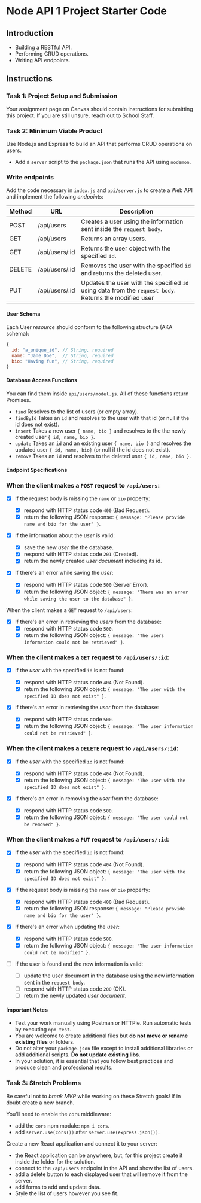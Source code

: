 # Node API 1 Project Starter Code

## Introduction

- Building a RESTful API.
- Performing CRUD operations.
- Writing API endpoints.

## Instructions

### Task 1: Project Setup and Submission

Your assignment page on Canvas should contain instructions for submitting this project. If you are still unsure, reach out to School Staff.

### Task 2: Minimum Viable Product

Use Node.js and Express to build an API that performs CRUD operations on users.

- Add a `server` script to the `package.json` that runs the API using `nodemon`.

### Write endpoints

Add the code necessary in `index.js` and `api/server.js` to create a Web API and implement the following _endpoints_:

| Method | URL            | Description                                                                                            |
| ------ | -------------- | ------------------------------------------------------------------------------------------------------ |
| POST   | /api/users     | Creates a user using the information sent inside the `request body`.                                   |
| GET    | /api/users     | Returns an array users.                                                                                |
| GET    | /api/users/:id | Returns the user object with the specified `id`.                                                       |
| DELETE | /api/users/:id | Removes the user with the specified `id` and returns the deleted user.                                 |
| PUT    | /api/users/:id | Updates the user with the specified `id` using data from the `request body`. Returns the modified user |

#### User Schema

Each User _resource_ should conform to the following structure (AKA schema):

```js
{
  id: "a_unique_id", // String, required
  name: "Jane Doe",  // String, required
  bio: "Having fun", // String, required
}
```

#### Database Access Functions

You can find them inside `api/users/model.js`. All of these functions return Promises.

- `find` Resolves to the list of users (or empty array).
- `findById` Takes an `id` and resolves to the user with that id (or null if the id does not exist).
- `insert` Takes a new user `{ name, bio }` and resolves to the the newly created user `{ id, name, bio }`.
- `update` Takes an `id` and an existing user `{ name, bio }` and resolves the updated user `{ id, name, bio}` (or null if the id does not exist).
- `remove` Takes an `id` and resolves to the deleted user `{ id, name, bio }`.

#### Endpoint Specifications

### When the client makes a `POST` request to `/api/users`:

- [x] If the request body is missing the `name` or `bio` property:

  - [x] respond with HTTP status code `400` (Bad Request).
  - [x] return the following JSON response: `{ message: "Please provide name and bio for the user" }`.

- [x] If the information about the _user_ is valid:

  - [x] save the new _user_ the the database.
  - [x] respond with HTTP status code `201` (Created).
  - [x] return the newly created _user document_ including its id.

- [x] If there's an error while saving the _user_:
  - [x] respond with HTTP status code `500` (Server Error).
  - [x] return the following JSON object: `{ message: "There was an error while saving the user to the database" }`.

When the client makes a `GET` request to `/api/users`:

- [x] If there's an error in retrieving the _users_ from the database:
  - [x] respond with HTTP status code `500`.
  - [x] return the following JSON object: `{ message: "The users information could not be retrieved" }`.

### When the client makes a `GET` request to `/api/users/:id`:

- [x] If the _user_ with the specified `id` is not found:

  - [x] respond with HTTP status code `404` (Not Found).
  - [x] return the following JSON object: `{ message: "The user with the specified ID does not exist" }`.

- [x] If there's an error in retrieving the _user_ from the database:
  - [x] respond with HTTP status code `500`.
  - [x] return the following JSON object: `{ message: "The user information could not be retrieved" }`.

### When the client makes a `DELETE` request to `/api/users/:id`:

- [x] If the _user_ with the specified `id` is not found:

  - [x] respond with HTTP status code `404` (Not Found).
  - [x] return the following JSON object: `{ message: "The user with the specified ID does not exist" }`.

- [x] If there's an error in removing the _user_ from the database:
  - [x] respond with HTTP status code `500`.
  - [x] return the following JSON object: `{ message: "The user could not be removed" }`.

### When the client makes a `PUT` request to `/api/users/:id`:

- [x] If the _user_ with the specified `id` is not found:

  - [x] respond with HTTP status code `404` (Not Found).
  - [x] return the following JSON object: `{ message: "The user with the specified ID does not exist" }`.

- [x] If the request body is missing the `name` or `bio` property:

  - [x] respond with HTTP status code `400` (Bad Request).
  - [x] return the following JSON response: `{ message: "Please provide name and bio for the user" }`.

- [x] If there's an error when updating the _user_:

  - [x] respond with HTTP status code `500`.
  - [x] return the following JSON object: `{ message: "The user information could not be modified" }`.

- [ ] If the user is found and the new information is valid:

  - [ ] update the user document in the database using the new information sent in the `request body`.
  - [ ] respond with HTTP status code `200` (OK).
  - [ ] return the newly updated _user document_.

#### Important Notes

- Test your work manually using Postman or HTTPie. Run automatic tests by executing `npm test`.
- You are welcome to create additional files but **do not move or rename existing files** or folders.
- Do not alter your `package.json` file except to install additional libraries or add additional scripts. **Do not update existing libs**.
- In your solution, it is essential that you follow best practices and produce clean and professional results.

### Task 3: Stretch Problems

Be careful not to _break MVP_ while working on these Stretch goals! If in doubt create a new branch.

You'll need to enable the `cors` middleware:

- add the `cors` npm module: `npm i cors`.
- add `server.use(cors())` after `server.use(express.json())`.

Create a new React application and connect it to your server:

- the React application can be anywhere, but, for this project create it inside the folder for the solution.
- connect to the `/api/users` endpoint in the API and show the list of users.
- add a delete button to each displayed user that will remove it from the server.
- add forms to add and update data.
- Style the list of users however you see fit.
